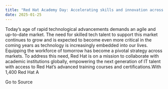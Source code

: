 ```yaml
---
title: "Red Hat Academy Day: Accelerating skills and innovation across Indonesia"
date: 2025-01-25
---
```


Today’s age of rapid technological advancements demands an agile and up-to-date market. The need for skilled tech talent to support this market continues to grow and is expected to become even more critical in the coming years as technology is increasingly embedded into our lives. Equipping the workforce of tomorrow has become a pivotal strategy across markets. To address this need, Red Hat is on a mission to collaborate with academic institutions globally, empowering the next generation of IT talent with access to Red Hat’s advanced training courses and certifications.With 1,400 Red Hat A

Go to Source
